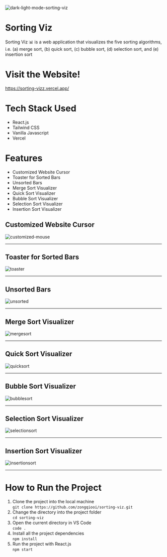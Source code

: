 ![dark-light-mode-sorting-viz](https://github.com/zongqiooi/sorting-viz/assets/95561298/384e5196-dbd9-41d5-b3da-32524ac0a561)

# Sorting Viz

Sorting Viz 📊 is a web application that visualizes the five sorting algorithms, i.e. (a) merge sort, (b) quick sort, (c) bubble sort, (d) selection sort, and (e) insertion sort

# Visit the Website!

https://sorting-vizz.vercel.app/

# Tech Stack Used

- React.js
- Tailwind CSS
- Vanilla Javascript
- Vercel

# Features
- Customized Website Cursor
- Toaster for Sorted Bars
- Unsorted Bars
- Merge Sort Visualizer
- Quick Sort Visualizer
- Bubble Sort Visualizer
- Selection Sort Visualizer
- Insertion Sort Visualizer


## Customized Website Cursor

![customized-mouse](https://github.com/zongqiooi/sorting-viz/assets/95561298/56625aa5-6089-4cc8-8654-84882955586e)

---

## Toaster for Sorted Bars

![toaster](https://github.com/zongqiooi/sorting-viz/assets/95561298/a2321bca-d375-43ec-a709-cd6f9beac3cd)
<!-- ![toaster](https://github.com/zongqiooi/sorting-viz/assets/95561298/73896e8c-3069-40ad-a10b-8474389cc827) -->

---

## Unsorted Bars

![unsorted](https://github.com/zongqiooi/sorting-viz/assets/95561298/5e71d674-ba2e-4a19-b775-f33554d1ccfc)

---

## Merge Sort Visualizer

![mergesort](https://github.com/zongqiooi/sorting-viz/assets/95561298/edcea167-225d-46e1-91ae-14b6d36c2814)

---

## Quick Sort Visualizer

![quicksort](https://github.com/zongqiooi/sorting-viz/assets/95561298/c7e60fcd-a4eb-4c54-899b-410038f08c30)

---

## Bubble Sort Visualizer

![bubblesort](https://github.com/zongqiooi/sorting-viz/assets/95561298/6bf1c4bd-1924-4099-9cf4-d221f15debf9)

---

## Selection Sort Visualizer

![selectionsort](https://github.com/zongqiooi/sorting-viz/assets/95561298/d96d0531-4085-4c57-a990-54a09399d0c2)

---

## Insertion Sort Visualizer

![insertionsort](https://github.com/zongqiooi/sorting-viz/assets/95561298/efc2afbf-06f4-4caf-b0cc-91558c386484)

---

# How to Run the Project

1. Clone the project into the local machine  
   `git clone https://github.com/zongqiooi/sorting-viz.git`
2. Change the directory into the project folder  
   `cd sorting-viz`
3. Open the current directory in VS Code  
   `code .`
4. Install all the project dependencies  
   `npm install`
5. Run the project with React.js   
   `npm start`
